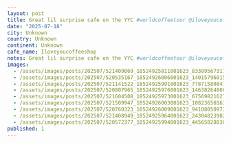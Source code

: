 ```yaml
---
layout: post
title: Great lil surprise cafe on the YYC #worldcoffeetour @iloveyoucoffeeshop friendly folks, great coffee, and vinyl.
date: "2025-07-18"
city: Unknown
country: Unknown
continent: Unknown
cafe_name: Iloveyoucoffeeshop
notes: Great lil surprise cafe on the YYC #worldcoffeetour @iloveyoucoffeeshop friendly folks, great coffee, and vinyl.
images:
  - /assets/images/posts/202507/521409069_18524925811001623_8338956731726746412_n_17898439845254612.jpg
  - /assets/images/posts/202507/520535167_18524926006001623_1401579601599488193_n_18095747965616525.jpg
  - /assets/images/posts/202507/521141522_18524925991001623_7787158084730764519_n_18071759048284188.jpg
  - /assets/images/posts/202507/520807965_18524925976001623_1463826480049337447_n_18080525965803152.jpg
  - /assets/images/posts/202507/521604508_18524925973001623_6756982162784978234_n_18081611101842106.jpg
  - /assets/images/posts/202507/521509947_18524926003001623_1082365016341101552_n_18073749916812130.jpg
  - /assets/images/posts/202507/520760323_18524926009001623_941080509730837195_n_18095288866717684.jpg
  - /assets/images/posts/202507/521408949_18524925964001623_2430482390253845808_n_17939354739042101.jpg
  - /assets/images/posts/202507/520572377_18524925994001623_4456582883090257675_n_18071072960318531.jpg
published: 1
---
```

